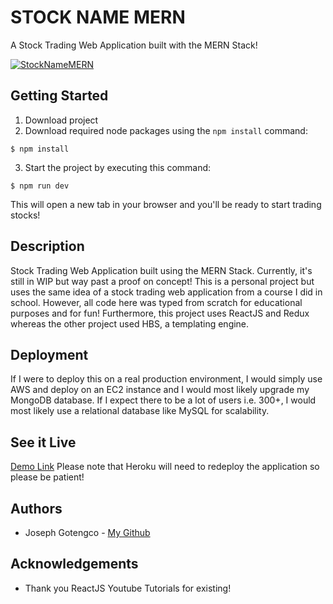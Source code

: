 # STOCK NAME MERN
A Stock Trading Web Application built with the MERN Stack!

[![StockNameMERN](https://drive.google.com/file/d/13r6MdbhuPgBFhKkj_u3jAfLbgD5eO3aH/view?usp=sharing)](https://stock-name.herokuapp.com/)

## Getting Started
1. Download project
2. Download required node packages using the ``` npm install ``` command:
```
$ npm install
```
3. Start the project by executing this command:
```
$ npm run dev
```
This will open a new tab in your browser and you'll be ready to start trading stocks!

## Description
Stock Trading Web Application built using the MERN Stack. Currently, it's still in WIP but way past a proof on concept! This is a personal project but uses the same idea of a stock trading web application from a course I did in school. However, all code here was typed from scratch for educational purposes and for fun! Furthermore, this project uses ReactJS and Redux whereas the other project used HBS, a templating engine.

## Deployment
If I were to deploy this on a real production environment, I would simply use AWS and deploy on an EC2 instance and I would most likely upgrade my MongoDB database. If I expect there to be a lot of users i.e. 300+, I would most likely use a relational database like MySQL for scalability.

## See it Live
[Demo Link](https://stock-name.herokuapp.com/)
Please note that Heroku will need to redeploy the application so please be patient! 

## Authors
- Joseph Gotengco - [My Github](https://github.com/JosephGotengco)

## Acknowledgements
- Thank you ReactJS Youtube Tutorials for existing!
